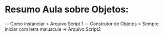 # Resumo Aula sobre Objetos:
-- Como instanciar > Arquivo Script 1
-- Construtor de Objetos > Sempre iniciar com letra maiuscula -> Arquivo Script2

